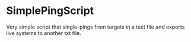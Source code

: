 # SimplePingScript
Very simple script that single-pings from targets in a text file and exports live systems to another txt file.
